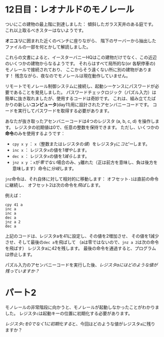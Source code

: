 # 12日目：レオナルドのモノレール #

ついにこの建物の最上階に到達しました：
傾斜したガラス天井のある庭です。
これ以上取るべきスターはないようです。

**オニユリ**に囲まれた近くのベンチに座りながら、
階下のサーバーから抽出したファイルの一部を何とかして解読しました。

これらの文書によると、イースターバニーHQはこの建物だけでなく、この近辺のいくつかの建物からなるようです。
それらはすべて局所的な(or 各駅停車の)モノレールで接続されており、
ここからそう遠くない所に別の建物があります！
残念ながら、夜なのでモノレールは現在動作していません。

リモートでモノレール制御システムに接続し、起動シーケンスにパスワードが必要であることを発見しました。
パスワードチェックロジック（パズル入力）は簡単に抜き取れましたが、使用するコードは奇妙です。
これは、組み立てたばかりの新しい**コンピュータ**(day11)用に設計されたアセンバニーコードです。
コードを実行してパスワードを取得する必要があります。

あなたが抜き取ったアセンバニーコードは4つのレジスタ (a, b, c, d) を操作します。
レジスタの初期値は0で、任意の整数を保持できます。
ただし、いくつかの**命令**のみを使用するようです：

- `cpy x y` ： `x`（整数またはレジスタの*値*）をレジスタ`y`に*コピー*します。
- `inc x` ： レジスタ`x`の値を*1増やし*ます。
- `dec x` ： レジスタ`x`の値を*1減らし*ます。
- `jnz x y` ：`x`が*零でない*場合のみ、`y`離れた（正は前方を意味し、負は後方を意味します）命令に*分岐*します。

`jnz`命令は、それ自体に対して相対的に移動します：
オフセット`-1`は直前の命令に継続し、
オフセット2は次の命令を*飛ばし*ます。

例えば：

```
cpy 41 a
inc a
inc a
dec a
jnz a 2
dec a
```

上記のコードは、レジスタaを41に設定し、その値を2増加させ、
その値を1減少させ、そして最後の`dec a`を飛ばして
（aは零ではないので、`jnz a 2`は次の命令を飛ばす）
レジスタaに42を残します。
最後の命令を通過すると、プログラムは停止します。

パズル入力のアセンバニーコードを実行した後、*レジスタaにはどのような値が残っていますか？*

# パート2 #

モノレールの非常階段に向かうと、モノレールが起動しなかったことがわかりました。
レジスタ`c`は起動キーの位置に初期化する必要があります。

*レジスタ`c`を0でなく1に初期化する*と、今回はどのような値がレジスタ`a`に残りますか？
